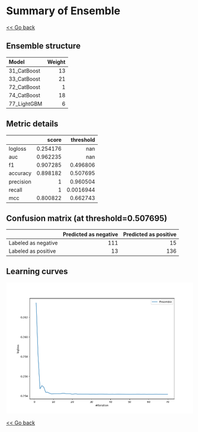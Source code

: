 # Summary of Ensemble

[<< Go back](../README.md)


## Ensemble structure
| Model       |   Weight |
|:------------|---------:|
| 31_CatBoost |       13 |
| 33_CatBoost |       21 |
| 72_CatBoost |        1 |
| 74_CatBoost |       18 |
| 77_LightGBM |        6 |

## Metric details
|           |    score |   threshold |
|:----------|---------:|------------:|
| logloss   | 0.254176 | nan         |
| auc       | 0.962235 | nan         |
| f1        | 0.907285 |   0.496806  |
| accuracy  | 0.898182 |   0.507695  |
| precision | 1        |   0.960504  |
| recall    | 1        |   0.0016944 |
| mcc       | 0.800822 |   0.662743  |


## Confusion matrix (at threshold=0.507695)
|                     |   Predicted as negative |   Predicted as positive |
|:--------------------|------------------------:|------------------------:|
| Labeled as negative |                     111 |                      15 |
| Labeled as positive |                      13 |                     136 |

## Learning curves
![Learning curves](learning_curves.png)

[<< Go back](../README.md)
